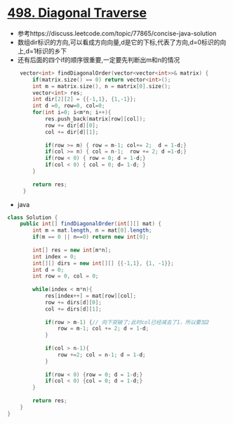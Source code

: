 # [498. Diagonal Traverse](https://leetcode.com/problems/diagonal-traverse/description/)
* 参考https://discuss.leetcode.com/topic/77865/concise-java-solution
* 数组dir标识的方向,可以看成方向向量,d是它的下标,代表了方向,d=0标识的向上,d=1标识的乡下
* 还有后面的四个if的顺序很重要,一定要先判断出m和n的情况

```c++
    vector<int> findDiagonalOrder(vector<vector<int>>& matrix) {
        if(matrix.size() == 0) return vector<int>();
        int m = matrix.size(), n = matrix[0].size();
        vector<int> res;    
        int dir[2][2] = {{-1,1}, {1,-1}};
        int d =0, row=0, col=0;
        for(int i=0; i<m*n; i++){
            res.push_back(matrix[row][col]);
            row += dir[d][0];
            col += dir[d][1];
            
            if(row >= m) { row = m-1; col+= 2;  d = 1-d;}
            if(col >= n) { col = n-1;  row += 2; d =1-d;}
            if(row < 0) { row = 0; d = 1-d;}
            if(col < 0) { col = 0; d= 1-d; }
        }
        
        return res;
     }
```

* java

```java
class Solution {
    public int[] findDiagonalOrder(int[][] mat) {
        int m = mat.length, n = mat[0].length;
        if(m == 0 || n==0) return new int[0];
        
        int[] res = new int[m*n];
        int index = 0;
        int[][] dirs = new int[][] {{-1,1}, {1, -1}};
        int d = 0;
        int row = 0, col = 0;
        
        while(index < m*n){
            res[index++] = mat[row][col];
            row += dirs[d][0];
            col += dirs[d][1];
            
            if(row > m-1) {// 向下突破了;此时col已经减去了1，所以要加2
                row = m-1; col += 2; d = 1-d;
            }
            
            if(col > n-1){
                row +=2; col = n-1; d = 1-d;
            }
            
            if(row < 0) {row = 0; d = 1-d;}
            if(col < 0) {col = 0; d = 1-d;}
        }
        
        return res;
    }
}

```
